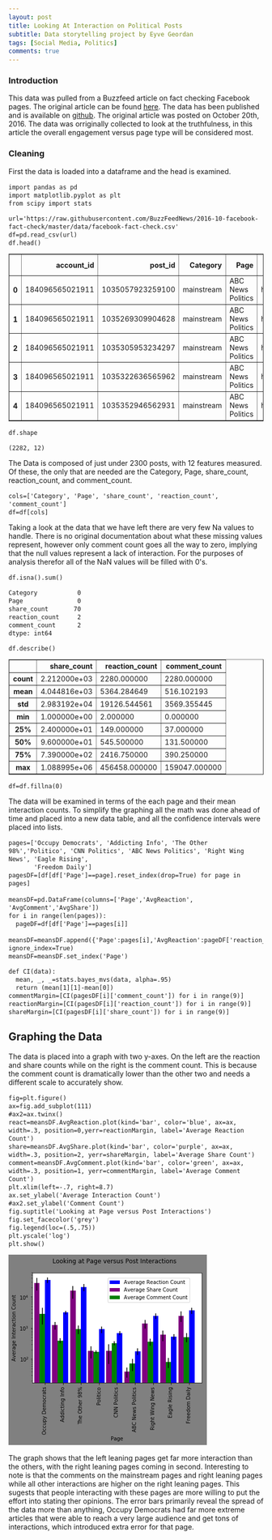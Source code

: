 ```yaml
---
layout: post
title: Looking At Interaction on Political Posts
subtitle: Data storytelling project by Eyve Geordan
tags: [Social Media, Politics]
comments: true
---
```


### Introduction

This data was pulled from a Buzzfeed article on fact checking Facebook pages. The original article can be found [here](https://www.buzzfeednews.com/article/craigsilverman/partisan-fb-pages-analysis#.ia1QB2KJl). The data has been published and is available on [github](https://github.com/BuzzFeedNews/2016-10-facebook-fact-check/blob/master/data/facebook-fact-check.csv). The original article was posted on October 20th, 2016. The data was orriginally collected to look at the truthfulness, in this article the overall engagement versus page type will be considered most.

### Cleaning

First the data is loaded into a dataframe and the head is examined.




```
import pandas as pd
import matplotlib.pyplot as plt
from scipy import stats
```


```
url='https://raw.githubusercontent.com/BuzzFeedNews/2016-10-facebook-fact-check/master/data/facebook-fact-check.csv'
df=pd.read_csv(url)
df.head()
```




<div>
<style scoped>
    .dataframe tbody tr th:only-of-type {
        vertical-align: middle;
    }

    .dataframe tbody tr th {
        vertical-align: top;
    }

    .dataframe thead th {
        text-align: right;
    }
</style>
<table border="1" class="dataframe">
  <thead>
    <tr style="text-align: right;">
      <th></th>
      <th>account_id</th>
      <th>post_id</th>
      <th>Category</th>
      <th>Page</th>
      <th>Post URL</th>
      <th>Date Published</th>
      <th>Post Type</th>
      <th>Rating</th>
      <th>Debate</th>
      <th>share_count</th>
      <th>reaction_count</th>
      <th>comment_count</th>
    </tr>
  </thead>
  <tbody>
    <tr>
      <th>0</th>
      <td>184096565021911</td>
      <td>1035057923259100</td>
      <td>mainstream</td>
      <td>ABC News Politics</td>
      <td>https://www.facebook.com/ABCNewsPolitics/posts...</td>
      <td>2016-09-19</td>
      <td>video</td>
      <td>no factual content</td>
      <td>NaN</td>
      <td>NaN</td>
      <td>146.0</td>
      <td>15.0</td>
    </tr>
    <tr>
      <th>1</th>
      <td>184096565021911</td>
      <td>1035269309904628</td>
      <td>mainstream</td>
      <td>ABC News Politics</td>
      <td>https://www.facebook.com/ABCNewsPolitics/posts...</td>
      <td>2016-09-19</td>
      <td>link</td>
      <td>mostly true</td>
      <td>NaN</td>
      <td>1.0</td>
      <td>33.0</td>
      <td>34.0</td>
    </tr>
    <tr>
      <th>2</th>
      <td>184096565021911</td>
      <td>1035305953234297</td>
      <td>mainstream</td>
      <td>ABC News Politics</td>
      <td>https://www.facebook.com/ABCNewsPolitics/posts...</td>
      <td>2016-09-19</td>
      <td>link</td>
      <td>mostly true</td>
      <td>NaN</td>
      <td>34.0</td>
      <td>63.0</td>
      <td>27.0</td>
    </tr>
    <tr>
      <th>3</th>
      <td>184096565021911</td>
      <td>1035322636565962</td>
      <td>mainstream</td>
      <td>ABC News Politics</td>
      <td>https://www.facebook.com/ABCNewsPolitics/posts...</td>
      <td>2016-09-19</td>
      <td>link</td>
      <td>mostly true</td>
      <td>NaN</td>
      <td>35.0</td>
      <td>170.0</td>
      <td>86.0</td>
    </tr>
    <tr>
      <th>4</th>
      <td>184096565021911</td>
      <td>1035352946562931</td>
      <td>mainstream</td>
      <td>ABC News Politics</td>
      <td>https://www.facebook.com/ABCNewsPolitics/posts...</td>
      <td>2016-09-19</td>
      <td>video</td>
      <td>mostly true</td>
      <td>NaN</td>
      <td>568.0</td>
      <td>3188.0</td>
      <td>2815.0</td>
    </tr>
  </tbody>
</table>
</div>




```
df.shape
```




    (2282, 12)



The Data is composed of just under 2300 posts, with 12 features measured. Of these, the only that are needed are the Category, Page, share_count, reaction_count, and comment_count. 


```
cols=['Category', 'Page', 'share_count', 'reaction_count', 'comment_count']
df=df[cols]
```

Taking a look at the data that we have left there are very few Na values to handle. There is no original documentation about what these missing values represent, however only comment count goes all the way to zero, implying that the null values represent a lack of interaction. For the purposes of analysis therefor all of the NaN values will be filled with 0's. 


```
df.isna().sum()
```




    Category           0
    Page               0
    share_count       70
    reaction_count     2
    comment_count      2
    dtype: int64




```
df.describe()
```




<div>
<style scoped>
    .dataframe tbody tr th:only-of-type {
        vertical-align: middle;
    }

    .dataframe tbody tr th {
        vertical-align: top;
    }

    .dataframe thead th {
        text-align: right;
    }
</style>
<table border="1" class="dataframe">
  <thead>
    <tr style="text-align: right;">
      <th></th>
      <th>share_count</th>
      <th>reaction_count</th>
      <th>comment_count</th>
    </tr>
  </thead>
  <tbody>
    <tr>
      <th>count</th>
      <td>2.212000e+03</td>
      <td>2280.000000</td>
      <td>2280.000000</td>
    </tr>
    <tr>
      <th>mean</th>
      <td>4.044816e+03</td>
      <td>5364.284649</td>
      <td>516.102193</td>
    </tr>
    <tr>
      <th>std</th>
      <td>2.983192e+04</td>
      <td>19126.544561</td>
      <td>3569.355445</td>
    </tr>
    <tr>
      <th>min</th>
      <td>1.000000e+00</td>
      <td>2.000000</td>
      <td>0.000000</td>
    </tr>
    <tr>
      <th>25%</th>
      <td>2.400000e+01</td>
      <td>149.000000</td>
      <td>37.000000</td>
    </tr>
    <tr>
      <th>50%</th>
      <td>9.600000e+01</td>
      <td>545.500000</td>
      <td>131.500000</td>
    </tr>
    <tr>
      <th>75%</th>
      <td>7.390000e+02</td>
      <td>2416.750000</td>
      <td>390.250000</td>
    </tr>
    <tr>
      <th>max</th>
      <td>1.088995e+06</td>
      <td>456458.000000</td>
      <td>159047.000000</td>
    </tr>
  </tbody>
</table>
</div>




```
df=df.fillna(0)
```

The data will be examined in terms of the each page and their mean interaction counts. To simplify the graphing all the math was done ahead of time and placed into a new data table, and all the confidence intervals were placed into lists.  



```
pages=['Occupy Democrats', 'Addicting Info', 'The Other 98%','Politico', 'CNN Politics', 'ABC News Politics', 'Right Wing News', 'Eagle Rising', 
       'Freedom Daily']
pagesDF=[df[df['Page']==page].reset_index(drop=True) for page in pages]

meansDF=pd.DataFrame(columns=['Page','AvgReaction', 'AvgComment','AvgShare'])
for i in range(len(pages)):
  pageDF=df[df['Page']==pages[i]]
  meansDF=meansDF.append({'Page':pages[i],'AvgReaction':pageDF['reaction_count'].mean(),'AvgComment':pageDF['comment_count'].mean(),'AvgShare':pageDF['share_count'].mean()}, ignore_index=True)
meansDF=meansDF.set_index('Page')
```


```
def CI(data):
  mean, _, _=stats.bayes_mvs(data, alpha=.95)
  return (mean[1][1]-mean[0])
commentMargin=[CI(pagesDF[i]['comment_count']) for i in range(9)]
reactionMargin=[CI(pagesDF[i]['reaction_count']) for i in range(9)]
shareMargin=[CI(pagesDF[i]['share_count']) for i in range(9)]
```

## Graphing the Data

The data is placed into a graph with two y-axes. On the left are the reaction and share counts while on the right is the comment count. This is because the comment count is dramatically lower than the other two and needs a different scale to accurately show. 


```
fig=plt.figure()
ax=fig.add_subplot(111)
#ax2=ax.twinx()
react=meansDF.AvgReaction.plot(kind='bar', color='blue', ax=ax, width=.3, position=0,yerr=reactionMargin, label='Average Reaction Count')
share=meansDF.AvgShare.plot(kind='bar', color='purple', ax=ax, width=.3, position=2, yerr=shareMargin, label='Average Share Count')
comment=meansDF.AvgComment.plot(kind='bar', color='green', ax=ax, width=.3, position=1, yerr=commentMargin, label='Average Comment Count')
plt.xlim(left=-.7, right=8.7)
ax.set_ylabel('Average Interaction Count')
#ax2.set_ylabel('Comment Count')
fig.suptitle('Looking at Page versus Post Interactions')
fig.set_facecolor('grey')
fig.legend(loc=(.5,.75))
plt.yscale('log')
plt.show()
```


![my graph](img/2019_08_23_Looking_At_Interaction_on_Political_Posts_files/2019_08_23_Looking_At_Interaction_on_Political_Posts_14_0.png)


The graph shows that the left leaning pages get far more interaction than the others, with the right leaning pages coming in second. Interesting to note is that the comments on the mainstream pages and right leaning pages while all other interactions are higher on the right leaning pages. This sugests that people interacting with these pages are more willing to put the effort into stating ther opinions. The error bars primarily reveal the spread of the data more than anything, Occupy Democrats had far more extreme articles that were able to reach a very large audience and get tons of interactions, which introduced extra error for that page. 
